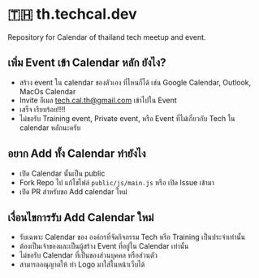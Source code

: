 # 🇹🇭 th.techcal.dev

Repository for Calendar of thailand tech meetup and event.

## เพิ่ม Event เข้า Calendar หลัก ยังไง?

- สร้าง event ใน calendar ของตัวเอง ที่ไหนก็ได้ เช่น Google Calendar, Outlook, MacOs Calendar
- Invite อีเมล tech.cal.th@gmail.com เข้าไปใน Event
- เสร็จ เรียบร้อย!!!!
- ไม่ขอรับ Training event, Private event, หรือ Event ที่ไม่เกี่ยวกับ Tech ใน calendar หลักนะครับ

## อยาก Add ทั้ง Calendar ทำยังไง

- เปิด Calendar นั้นเป็น public
- Fork Repo ไป แก้ไขไฟล์ `public/js/main.js` หรือ เปิด Issue เข้ามา
- เปิด PR สำหรับขอ Add calendar ใหม่

## เงื่อนไขการรับ Add Calendar ใหม่

- รับเฉพาะ Calendar ของ องค์กรที่จัดกิจกรรม Tech หรือ Training เป็นประจำเท่านั้น
- ต้องเป็นเจ้าของและเป็นผู้สร้าง Event ที่อยู่ใน Calendar เท่านั้น
- ไม่ขอรับ Calendar ที่เป็นของส่วนบุคคล หรือส่วนตัว
- สามารถอณุญาตให้ ทำ Logo มาใส่ในหน้าเว็บได้
